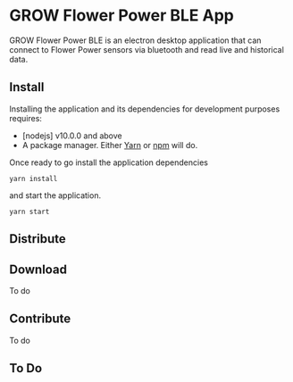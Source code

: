 # GROW Flower Power BLE App
GROW Flower Power BLE is an electron desktop application that can connect to Flower Power sensors via bluetooth and read live and historical data.

## Install
Installing the application and its dependencies for development purposes requires:
- [nodejs] v10.0.0 and above
- A package manager. Either [Yarn](https://yarnpkg.com/en/) or [npm](https://www.npmjs.com/get-npm) will do.

Once ready to go install the application dependencies
```
yarn install
```
and start the application.
```
yarn start
```

## Distribute

## Download
To do

## Contribute
To do

## To Do
